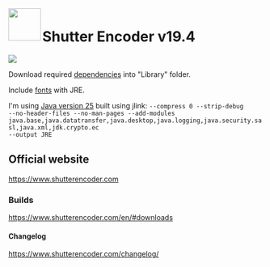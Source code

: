 <img align=left src="https://www.shutterencoder.com/images/icon.png" width="64">
<h1>Shutter Encoder v19.4</h1>

<img src="https://www.shutterencoder.com/images/SocialBanner_2025.jpg">

Download required [dependencies](../master/Library/sources.txt) into "Library" folder.

Include [fonts](../master/fonts) with JRE.

I'm using [Java version 25](https://www.oracle.com/java/technologies/downloads/#java25) built using jlink:
<code>--compress 0 --strip-debug --no-header-files --no-man-pages --add-modules java.base,java.datatransfer,java.desktop,java.logging,java.security.sasl,java.xml,jdk.crypto.ec --output JRE</code>

## Official website

https://www.shutterencoder.com

### Builds

https://www.shutterencoder.com/en/#downloads

#### Changelog

https://www.shutterencoder.com/changelog/
